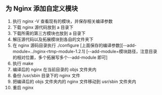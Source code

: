 ## 为 Nginx 添加自定义模块

1. 执行 nginx -V 查看现有的模块，并保存相关编译参数
2. 下载 nginx 源代码放到 a 目录下
3. 下载所需的第三方模块也放到 a 目录下
4. 解压源代码以及拓展模块到各自的文件夹下
5. 在 nginx 源码目录执行 ./configure [上面保存的编译参数][--add-module=../nginx-rtmp-module-1.2.1] [--add-module=模块路径，注意目录的相对位置，多个拓展写多个--add-module 即可]
6. 执行 make
7. 编译后的 nginx 在当前目录的 objs 文件夹内
8. 备份 /usr/sbin 目录下的 nginx 文件
9. 把编译后的 objs 文件夹内的 nginx 文件移动到 usr/sbin 文件夹内
10. 重启 nginx

